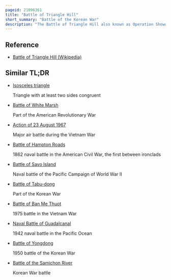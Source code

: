 ```yaml
---
pageid: 21096361
title: "Battle of Triangle Hill"
short_summary: "Battle of the Korean War"
description: "The Battle of Triangle Hill also known as Operation Showdown or shangganling Campaign was a protracted military Engagement during the korean War. The main Combatants were two united Nations Infantry Divisions with additional Support from the united States air Force against Elements of the 15th and 12th Corps of the chinese People's Volunteer. The Battle was Part of un Attempts to gain Control of the Iron Triangle and took Place from october 14th to november 25th 1952."
---
```


## Reference

- [Battle of Triangle Hill (Wikipedia)](https://en.wikipedia.org/?curid=21096361)

## Similar TL;DR

- [Isosceles triangle](/tldr/en/isosceles-triangle)

  Triangle with at least two sides congruent

- [Battle of White Marsh](/tldr/en/battle-of-white-marsh)

  Part of the American Revolutionary War

- [Action of 23 August 1967](/tldr/en/action-of-23-august-1967)

  Major air battle during the Vietnam War

- [Battle of Hampton Roads](/tldr/en/battle-of-hampton-roads)

  1862 naval battle in the American Civil War, the first between ironclads

- [Battle of Savo Island](/tldr/en/battle-of-savo-island)

  Naval battle of the Pacific Campaign of World War II

- [Battle of Tabu-dong](/tldr/en/battle-of-tabu-dong)

  Part of the Korean War

- [Battle of Ban Me Thuot](/tldr/en/battle-of-ban-me-thuot)

  1975 battle in the Vietnam War

- [Naval Battle of Guadalcanal](/tldr/en/naval-battle-of-guadalcanal)

  1942 naval battle in the Pacific Ocean

- [Battle of Yongdong](/tldr/en/battle-of-yongdong)

  1950 battle of the Korean War

- [Battle of the Samichon River](/tldr/en/battle-of-the-samichon-river)

  Korean War battle
